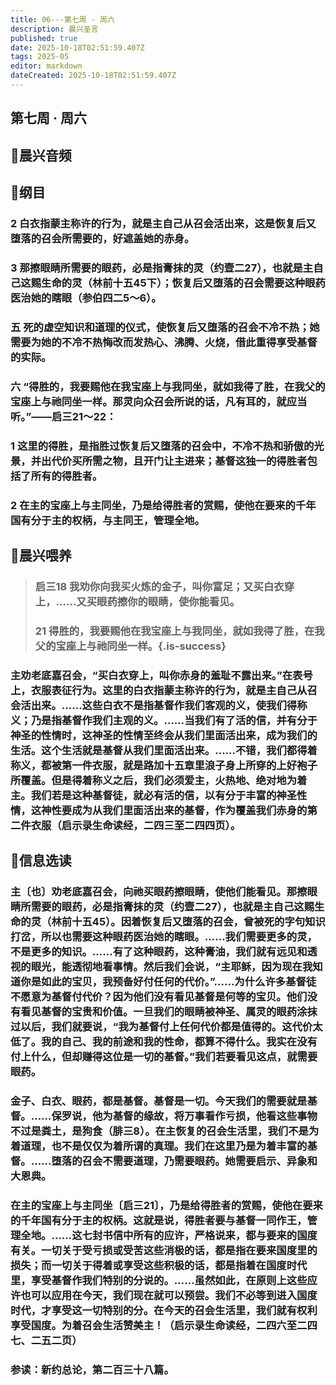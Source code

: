 ```yaml
---
title: 06---第七周 · 周六
description: 晨兴圣言
published: true
date: 2025-10-18T02:51:59.407Z
tags: 2025-05
editor: markdown
dateCreated: 2025-10-18T02:51:59.407Z
---
```


## 第七周 · 周六
## 🎵晨兴音频

## 📖纲目

### 2    白衣指蒙主称许的行为，就是主自己从召会活出来，这是恢复后又堕落的召会所需要的，好遮盖她的赤身。

### 3    那擦眼睛所需要的眼药，必是指膏抹的灵（约壹二27），也就是主自己这赐生命的灵（林前十五45下）；恢复后又堕落的召会需要这种眼药医治她的瞎眼（参伯四二5～6）。

### 五    死的虚空知识和道理的仪式，使恢复后又堕落的召会不冷不热；她需要为她的不冷不热悔改而发热心、沸腾、火烧，借此重得享受基督的实际。

### 六    “得胜的，我要赐他在我宝座上与我同坐，就如我得了胜，在我父的宝座上与祂同坐一样。那灵向众召会所说的话，凡有耳的，就应当听。”——启三21～22：

### 1    这里的得胜，是指胜过恢复后又堕落的召会中，不冷不热和骄傲的光景，并出代价买所需之物，且开门让主进来；基督这独一的得胜者包括了所有的得胜者。

### 2    在主的宝座上与主同坐，乃是给得胜者的赏赐，使他在要来的千年国有分于主的权柄，与主同王，管理全地。

## 📖晨兴喂养

>### 启三18    我劝你向我买火炼的金子，叫你富足；又买白衣穿上，……又买眼药擦你的眼睛，使你能看见。
>
>### 21    得胜的，我要赐他在我宝座上与我同坐，就如我得了胜，在我父的宝座上与祂同坐一样。{.is-success}

### 主劝老底嘉召会，“买白衣穿上，叫你赤身的羞耻不露出来。”在表号上，衣服表征行为。这里的白衣指蒙主称许的行为，就是主自己从召会活出来。……这些白衣不是指基督作我们客观的义，使我们得称义；乃是指基督作我们主观的义。……当我们有了活的信，并有分于神圣的性情时，这神圣的性情至终会从我们里面活出来，成为我们的生活。这个生活就是基督从我们里面活出来。……不错，我们都得着称义，都被第一件衣服，就是路加十五章里浪子身上所穿的上好袍子所覆盖。但是得着称义之后，我们必须爱主，火热地、绝对地为着主。我们若是这种基督徒，就必有活的信，以有分于丰富的神圣性情，这神性要成为从我们里面活出来的基督，作为覆盖我们赤身的第二件衣服（启示录生命读经，二四三至二四四页）。

## 📖信息选读

### 主〔也〕劝老底嘉召会，向祂买眼药擦眼睛，使他们能看见。那擦眼睛所需要的眼药，必是指膏抹的灵（约壹二27），也就是主自己这赐生命的灵（林前十五45）。因着恢复后又堕落的召会，曾被死的字句知识打岔，所以也需要这种眼药医治她的瞎眼。……我们需要更多的灵，不是更多的知识。……有了这种眼药，这种膏油，我们就有远见和透视的眼光，能透彻地看事情。然后我们会说，“主耶稣，因为现在我知道你是如此的宝贝，我预备好付任何的代价。”……为什么许多基督徒不愿意为基督付代价？因为他们没有看见基督是何等的宝贝。他们没有看见基督的宝贵和价值。一旦我们的眼睛被神圣、属灵的眼药涂抹过以后，我们就要说，“我为基督付上任何代价都是值得的。这代价太低了。我的自己、我的前途和我的性命，都算不得什么。我实在没有付上什么，但却赚得这位是一切的基督。”我们若要看见这点，就需要眼药。

### 金子、白衣、眼药，都是基督。基督是一切。今天我们的需要就是基督。……保罗说，他为基督的缘故，将万事看作亏损，他看这些事物不过是粪土，是狗食（腓三8）。在主恢复的召会生活里，我们不是为着道理，也不是仅仅为着所谓的真理。我们在这里乃是为着丰富的基督。……堕落的召会不需要道理，乃需要眼药。她需要启示、异象和大恩典。

### 在主的宝座上与主同坐〔启三21〕，乃是给得胜者的赏赐，使他在要来的千年国有分于主的权柄。这就是说，得胜者要与基督一同作王，管理全地。……这七封书信中所有的应许，严格说来，都与要来的国度有关。一切关于受亏损或受苦这些消极的话，都是指在要来国度里的损失；而一切关于得着或享受这些积极的话，都是指着在国度时代里，享受基督作我们特别的分说的。……虽然如此，在原则上这些应许也可以应用在今天，我们现在就可以预尝。我们不必等到进入国度时代，才享受这一切特别的分。在今天的召会生活里，我们就有权利享受国度。为着召会生活赞美主！（启示录生命读经，二四六至二四七、二五二页）

### 参读：新约总论，第二百三十八篇。
<!-- Google tag (gtag.js) -->
<script async src="https://www.googletagmanager.com/gtag/js?id=G-1P8709Z16T"></script>
<script>
  window.dataLayer = window.dataLayer || [];
  function gtag(){dataLayer.push(arguments);}
  gtag('js', new Date());

  gtag('config', 'G-1P8709Z16T');
</script>